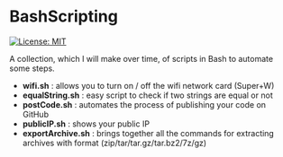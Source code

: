 # BashScripting 

[![License: MIT](https://img.shields.io/badge/License-MIT-yellow.svg)](https://github.com/Davide-Lotito/BashScripting/blob/master/LICENSE)

A collection, which I will make over time, of scripts in Bash to automate some steps.

* **wifi.sh** : allows you to turn on / off the wifi network card (Super+W)
* **equalString.sh** : easy script to check if two strings are equal or not
* **postCode.sh** : automates the process of publishing your code on GitHub
* **publicIP.sh** : shows your public IP
* **exportArchive.sh** : brings together all the commands for extracting archives with format (zip/tar/tar.gz/tar.bz2/7z/gz)
